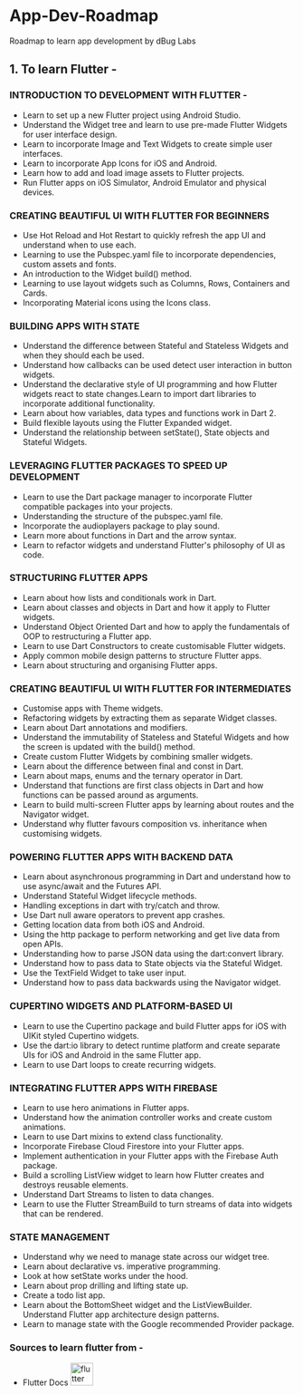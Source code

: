 # App-Dev-Roadmap

Roadmap to learn app development by dBug Labs

## 1. To learn Flutter -
### INTRODUCTION TO DEVELOPMENT WITH FLUTTER -
* Learn to set up a new Flutter project using Android Studio.
* Understand the Widget tree and learn to use pre-made Flutter Widgets for user interface design.
* Learn to incorporate Image and Text Widgets to create simple user interfaces.
* Learn to incorporate App Icons for iOS and Android.
* Learn how to add and load image assets to Flutter projects.
* Run Flutter apps on iOS Simulator, Android Emulator and physical devices.

### CREATING BEAUTIFUL UI WITH FLUTTER FOR BEGINNERS
* Use Hot Reload and Hot Restart to quickly refresh the app UI and understand when to use each.
* Learning to use the Pubspec.yaml file to incorporate dependencies, custom assets and fonts.
* An introduction to the Widget build() method.
* Learning to use layout widgets such as Columns, Rows, Containers and Cards.
* Incorporating Material icons using the Icons class.

### BUILDING APPS WITH STATE
* Understand the difference between Stateful and Stateless Widgets and when they should each be used.
* Understand how callbacks can be used detect user interaction in button widgets.
* Understand the declarative style of UI programming and how Flutter widgets react to state changes.Learn to import dart libraries to incorporate additional functionality.
* Learn about how variables, data types and functions work in Dart 2.
* Build flexible layouts using the Flutter Expanded widget.
* Understand the relationship between setState(), State objects and Stateful Widgets.

### LEVERAGING FLUTTER PACKAGES TO SPEED UP DEVELOPMENT
* Learn to use the Dart package manager to incorporate Flutter compatible packages into your projects.
* Understanding the structure of the pubspec.yaml file.
* Incorporate the audioplayers package to play sound.
* Learn more about functions in Dart and the arrow syntax.
* Learn to refactor widgets and understand Flutter's philosophy of UI as code.

### STRUCTURING FLUTTER APPS
* Learn about how lists and conditionals work in Dart.
* Learn about classes and objects in Dart and how it apply to Flutter widgets.
* Understand Object Oriented Dart and how to apply the fundamentals of OOP to restructuring a Flutter app.
* Learn to use Dart Constructors to create customisable Flutter widgets.
* Apply common mobile design patterns to structure Flutter apps.
* Learn about structuring and organising Flutter apps.

### CREATING BEAUTIFUL UI WITH FLUTTER FOR INTERMEDIATES
* Customise apps with Theme widgets.
* Refactoring widgets by extracting them as separate Widget classes.
* Learn about Dart annotations and modifiers.
* Understand the immutability of Stateless and Stateful Widgets and how the screen is updated with the build() method.
* Create custom Flutter Widgets by combining smaller widgets.
* Learn about the difference between final and const in Dart.
* Learn about maps, enums and the ternary operator in Dart.
* Understand that functions are first class objects in Dart and how functions can be passed around as arguments.
* Learn to build multi-screen Flutter apps by learning about routes and the Navigator widget.
* Understand why flutter favours composition vs. inheritance when customising widgets.

### POWERING FLUTTER APPS WITH BACKEND DATA
* Learn about asynchronous programming in Dart and understand how to use async/await and the Futures API.
* Understand Stateful Widget lifecycle methods.
* Handling exceptions in dart with try/catch and throw.
* Use Dart null aware operators to prevent app crashes.
* Getting location data from both iOS and Android.
* Using the http package to perform networking and get live data from open APIs.
* Understanding how to parse JSON data using the dart:convert library.
* Understand how to pass data to State objects via the Stateful Widget.
* Use the TextField Widget to take user input.
* Understand how to pass data backwards using the Navigator widget.

### CUPERTINO WIDGETS AND PLATFORM-BASED UI
* Learn to use the Cupertino package and build Flutter apps for iOS with UIKit styled Cupertino widgets.
* Use the dart:io library to detect runtime platform and create separate UIs for iOS and Android in the same Flutter app.
* Learn to use Dart loops to create recurring widgets.

### INTEGRATING FLUTTER APPS WITH FIREBASE
* Learn to use hero animations in Flutter apps.
* Understand how the animation controller works and create custom animations.
* Learn to use Dart mixins to extend class functionality.
* Incorporate Firebase Cloud Firestore into your Flutter apps.
* Implement authentication in your Flutter apps with the Firebase Auth package.
* Build a scrolling ListView widget to learn how Flutter creates and destroys reusable elements.
* Understand Dart Streams to listen to data changes.
* Learn to use the Flutter StreamBuild to turn streams of data into widgets that can be rendered.

### STATE MANAGEMENT
* Understand why we need to manage state across our widget tree.
* Learn about declarative vs. imperative programming.
* Look at how setState works under the hood.
* Learn about prop drilling and lifting state up.
* Create a todo list app.
* Learn about the BottomSheet widget and the ListViewBuilder. Understand Flutter app architecture design patterns.
* Learn to manage state with the Google recommended Provider package.

### Sources to learn flutter from -
* Flutter Docs
<a href="https://flutter.dev" target="_blank" rel="noreferrer"> <img src="https://www.vectorlogo.zone/logos/flutterio/flutterio-icon.svg" alt="flutter" width="40" height="40"/> </a>
